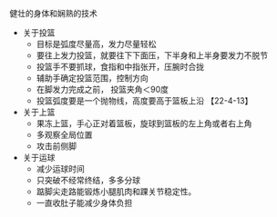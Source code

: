 健壮的身体和娴熟的技术

- 关于投篮
    - 目标是弧度尽量高，发力尽量轻松
    - 要往上发力投篮，就要往下下面压，下半身和上半身要发力不脱节
    - 投篮手不要抓球，食指和中指张开，压腕时合拢
    - 辅助手确定投篮范围，控制方向
    - 在脚发力完成之前， 投篮夹角＜90度
    - 投篮弧度要是一个抛物线，高度要高于篮板上沿 【22-4-13】
- 关于上篮
    - 果冻上篮，手心正对着篮板，旋球到篮板的左上角或者右上角
    - 多观察全局位置
    - 攻击前侧脚
- 关于运球
    - 减少运球时间
    - 只突破不经常终结，多多分球
    - 踮脚尖走路能锻炼小腿肌肉和踝关节稳定性。
    - 一直收肚子能减少身体负担